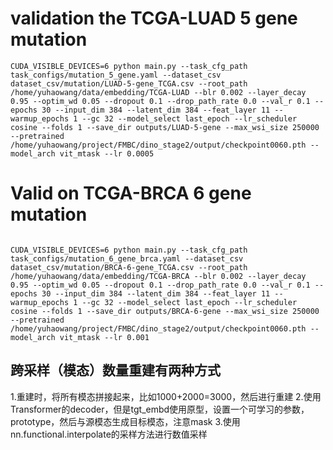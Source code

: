 # validation the TCGA-LUAD 5 gene mutation
```
CUDA_VISIBLE_DEVICES=6 python main.py --task_cfg_path task_configs/mutation_5_gene.yaml --dataset_csv dataset_csv/mutation/LUAD-5-gene_TCGA.csv --root_path /home/yuhaowang/data/embedding/TCGA-LUAD --blr 0.002 --layer_decay 0.95 --optim_wd 0.05 --dropout 0.1 --drop_path_rate 0.0 --val_r 0.1 --epochs 30 --input_dim 384 --latent_dim 384 --feat_layer 11 --warmup_epochs 1 --gc 32 --model_select last_epoch --lr_scheduler cosine --folds 1 --save_dir outputs/LUAD-5-gene --max_wsi_size 250000 --pretrained /home/yuhaowang/project/FMBC/dino_stage2/output/checkpoint0060.pth --model_arch vit_mtask --lr 0.0005
```

# Valid on TCGA-BRCA 6 gene mutation
```

CUDA_VISIBLE_DEVICES=6 python main.py --task_cfg_path task_configs/mutation_6_gene_brca.yaml --dataset_csv dataset_csv/mutation/BRCA-6-gene_TCGA.csv --root_path /home/yuhaowang/data/embedding/TCGA-BRCA --blr 0.002 --layer_decay 0.95 --optim_wd 0.05 --dropout 0.1 --drop_path_rate 0.0 --val_r 0.1 --epochs 30 --input_dim 384 --latent_dim 384 --feat_layer 11 --warmup_epochs 1 --gc 32 --model_select last_epoch --lr_scheduler cosine --folds 1 --save_dir outputs/BRCA-6-gene --max_wsi_size 250000 --pretrained /home/yuhaowang/project/FMBC/dino_stage2/output/checkpoint0060.pth --model_arch vit_mtask --lr 0.001
```


## 跨采样（模态）数量重建有两种方式
1.重建时，将所有模态拼接起来，比如1000+2000=3000，然后进行重建
2.使用Transformer的decoder，但是tgt_embd使用原型，设置一个可学习的参数，prototype，然后与源模态生成目标模态，注意mask
3.使用nn.functional.interpolate的采样方法进行数值采样